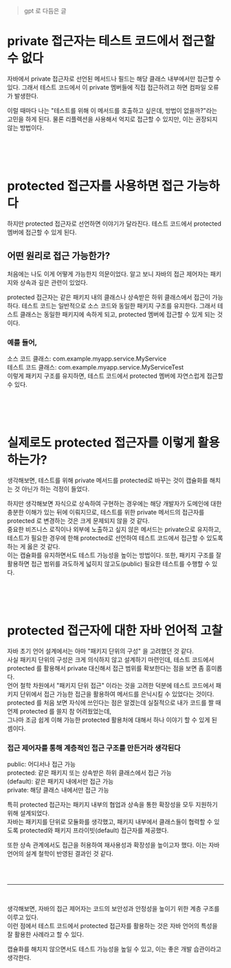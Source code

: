 > gpt 로 다듬은 글 

# private 접근자는 테스트 코드에서 접근할 수 없다
자바에서 private 접근자로 선언된 메서드나 필드는 해당 클래스 내부에서만 접근할 수 있다. 그래서 테스트 코드에서 이 private 멤버들에 직접 접근하려고 하면 컴파일 오류가 발생한다.

이럴 때마다 나는 "테스트를 위해 이 메서드를 호출하고 싶은데, 방법이 없을까?"라는 고민을 하게 된다. 물론 리플렉션을 사용해서 억지로 접근할 수 있지만, 이는 권장되지 않는 방법이다.

<br><br><br>

# protected 접근자를 사용하면 접근 가능하다
하지만 protected 접근자로 선언하면 이야기가 달라진다. 테스트 코드에서 protected 멤버에 접근할 수 있게 된다.

## 어떤 원리로 접근 가능한가?
처음에는 나도 이게 어떻게 가능한지 의문이었다. 알고 보니 자바의 접근 제어자는 패키지와 상속과 깊은 관련이 있었다.

protected 접근자는 같은 패키지 내의 클래스나 상속받은 하위 클래스에서 접근이 가능하다. 테스트 코드는 일반적으로 소스 코드와 동일한 패키지 구조를 유지한다. 그래서 테스트 클래스는 동일한 패키지에 속하게 되고, protected 멤버에 접근할 수 있게 되는 것이다.

### 예를 들어,

소스 코드 클래스: com.example.myapp.service.MyService <br> 
테스트 코드 클래스: com.example.myapp.service.MyServiceTest <br> 
이렇게 패키지 구조를 유지하면, 테스트 코드에서 protected 멤버에 자연스럽게 접근할 수 있다.

<br><br><br>

# 실제로도 protected 접근자를 이렇게 활용하는가?
생각해보면, 테스트를 위해 private 메서드를 protected로 바꾸는 것이 캡슐화를 해치는 것 아닌가 하는 걱정이 들었다.

하지만 생각해보면 자식으로 상속하여 구현하는 경우에는 해당 개발자가 도메인에 대한 충분한 이해가 있는 뒤에 이뤄지므로, 테스트를 위한 private 메서드의 접근자를 protected 로 변경하는 것은 크게 문제되지 않을 것 같다.  
중요한 비즈니스 로직이나 외부에 노출하고 싶지 않은 메서드는 private으로 유지하고, 테스트가 필요한 경우에 한해 protected로 선언하여 테스트 코드에서 접근할 수 있도록 하는 게 옳은 것 같다.  
이는 캡슐화를 유지하면서도 테스트 가능성을 높이는 방법이다. 또한, 패키지 구조를 잘 활용하면 접근 범위를 과도하게 넓히지 않고도(public) 필요한 테스트를 수행할 수 있다.  
  
<br><br><br>

# protected 접근자에 대한 자바 언어적 고찰
자바 초기 언어 설계에서는 아마 "패키지 단위의 구성" 을 고려했던 것 같다.  
사실 패키지 단위의 구성은 크게 의식하지 않고 설계하기 마련인데, 테스트 코드에서 protected 를 활용해서 private 대신해서 접근 범위를 확보한다는 점을 보면 좀 흥미롭다.  
언어 철학 차원에서 "패키지 단위 접근" 이라는 것을 고려한 덕분에 테스트 코드에서 패키지 단위에서 접근 가능한 접근을 활용하여 메서드를 은닉시킬 수 있었다는 것이다.  
protected 를 처음 보면 자식에 쓰인다는 점은 알겠는데 실질적으로 내가 코드를 짤 때 언제 protected 를 쓸지 참 어려웠었는데,  
그나마 조금 쉽게 이해 가능한 protected 활용처에 대해서 하나 이야기 할 수 있게 된 셈이다.     
  
### 접근 제어자를 통해 계층적인 접근 구조를 만든거라 생각된다 
  
public: 어디서나 접근 가능 <br>
protected: 같은 패키지 또는 상속받은 하위 클래스에서 접근 가능 <br>
(default): 같은 패키지 내에서만 접근 가능 <br>
private: 해당 클래스 내에서만 접근 가능 <br>
  
특히 protected 접근자는 패키지 내부의 협업과 상속을 통한 확장성을 모두 지원하기 위해 설계되었다.   
자바는 패키지를 단위로 모듈화를 생각했고, 패키지 내부에서 클래스들이 협력할 수 있도록 protected와 패키지 프라이빗(default) 접근자를 제공했다.  
   
또한 상속 관계에서도 접근을 허용하여 재사용성과 확장성을 높이고자 했다. 이는 자바 언어의 설계 철학이 반영된 결과인 것 같다.   
  
<br><br> 

---

<br>
  
생각해보면, 자바의 접근 제어자는 코드의 보안성과 안정성을 높이기 위한 계층 구조를 이루고 있다. <br> 
이런 점에서 테스트 코드에서 protected 접근자를 활용하는 것은 자바 언어의 특성을 잘 활용한 사례라고 할 수 있다.  
  
캡슐화를 해치지 않으면서도 테스트 가능성을 높일 수 있고, 이는 좋은 개발 습관이라고 생각한다.  

